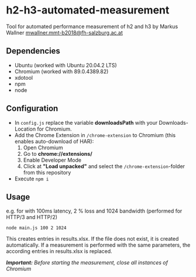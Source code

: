 # h2-h3-automated-measurement
Tool for automated performance measurement of h2 and h3 by Markus Wallner <mwallner.mmt-b2018@fh-salzburg.ac.at>

## Dependencies
* Ubuntu (worked with Ubuntu 20.04.2 LTS)
* Chromium (worked with 89.0.4389.82)
* xdotool
* npm
* node

## Configuration
* In ``config.js`` replace the variable __downloadsPath__ with your Downloads-Location for Chromium.
* Add the Chrome Extension in ``/chrome-extension`` to Chromium (this enables auto-download of HAR):
  1. Open Chromium
  2. Go to __chrome://extensions/__
  3. Enable Developer Mode
  4. Click at __"Load unpacked"__ and select the ``/chrome-extension``-folder from this repository
* Execute ``npm i``

## Usage
e.g. for with 100ms latency, 2 % loss and 1024 bandwidth (performed for HTTP/3 and HTTP/2)

``node main.js 100 2 1024``

This creates entries in results.xlsx. If the file does not exist, it is created automatically. If a measurement is performed with the same parameters, the according entries in results.xlsx is replaced.

___Important:__ Before starting the measurement, close all instances of Chromium_
